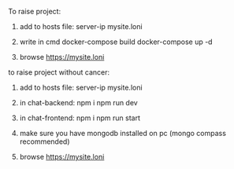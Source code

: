 To raise project:

1. add to hosts file:
server-ip      mysite.loni

2. write in cmd
docker-compose build
docker-compose up -d

3. browse https://mysite.loni

to raise project without cancer:

1. add to hosts file:
server-ip      mysite.loni

2. in chat-backend:
  npm i
  npm run dev

3. in chat-frontend:
   npm i
   npm run start

4. make sure you have mongodb installed on pc (mongo compass recommended)
5. browse https://mysite.loni
